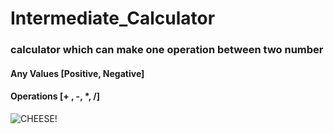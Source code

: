 # Intermediate_Calculator
### calculator which can make one operation between two number

#### Any Values [Positive, Negative]

#### Operations [+ , -, *, /]

![CHEESE!](file:///C:/Users/Ve-ga/Pictures/Screenshots/Screenshot%202023-03-17%20222602.png)


